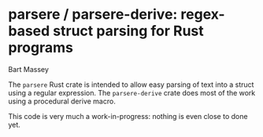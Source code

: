 # parsere / parsere-derive: regex-based struct parsing for Rust programs
Bart Massey

The `parsere` Rust crate is intended to allow easy parsing
of text into a struct using a regular expression. The
`parsere-derive` crate does most of the work using a
procedural derive macro.

This code is very much a work-in-progress: nothing is even
close to done yet.
